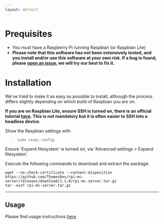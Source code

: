 ```yaml
---
layout: default
---
```


# Prequisites

-   You must have a Raspberry Pi running Raspbian (or Raspbian Lite)
-   **Please note that this software has not been extensively tested, and you install and/or use this software at your own risk. If a bug is found, please <a href="https://github.com/ThamesDev/rpi-mc-server/issues/new?title=New%20Issue&body=Uh%20oh!%20Nobody%20likes%20bugs.%20Please%20tell%20us%20exactly%20what%20you%20experienced%2C%20and%20steps%20we%20can%20take%20to%20reproduce%20the%20error%20so%20we%20can%20fix%20it%20ASAP." target="_blank">open an issue</a>, we will try our best to fix it.**

# Installation

We've tried to make it as easy as possible to install, although the process differs slightly depending on which build of Raspbian you are on.

**If you are on Raspbian Lite, ensure SSH is turned on, there is an official tutorial <a href="https://www.raspberrypi.org/documentation/remote-access/ssh/" target="_blank">here</a>. This is not mandatory but it is often easier to SSH into a headless device.**

Show the Raspbian settings with

> `sudo raspi-config`

Ensure 'Expand filesystem' is turned on, via 'Advanced settings > Expand filesystem'.

Execute the following commands to download and extract the package:

```
wget --no-check-certificate --content-disposition https://github.com/ThamesDev/rpi-mc-server/releases/download/1.1.0/rpi-mc-server.tar.gz
tar -xvzf rpi-mc-server.tar.gz
```

---

## Usage

Please find usage instructions [here](https://thamesdev.github.io/rpi-mc-server/usage.html).
